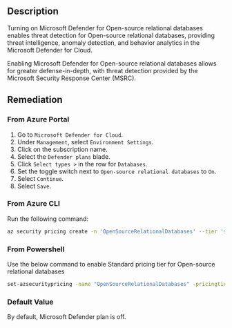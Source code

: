 ## Description

Turning on Microsoft Defender for Open-source relational databases enables threat detection for Open-source relational databases, providing threat intelligence, anomaly detection, and behavior analytics in the Microsoft Defender for Cloud.

Enabling Microsoft Defender for Open-source relational databases allows for greater defense-in-depth, with threat detection provided by the Microsoft Security Response Center (MSRC).

## Remediation

### From Azure Portal

1. Go to `Microsoft Defender for Cloud`.
2. Under `Management`, select `Environment Settings`.
3. Click on the subscription name.
4. Select the `Defender plans` blade.
5. Click `Select types >` in the row for `Databases`.
6. Set the toggle switch next to `Open-source relational databases` to `On`.
7. Select `Continue`.
8. Select `Save`.

### From Azure CLI

Run the following command:

```bash
az security pricing create -n 'OpenSourceRelationalDatabases' --tier 'standard'
```

### From Powershell

Use the below command to enable Standard pricing tier for Open-source relational databases

```bash
set-azsecuritypricing -name "OpenSourceRelationalDatabases" -pricingtier "Standard"
```

### Default Value

By default, Microsoft Defender plan is off.
